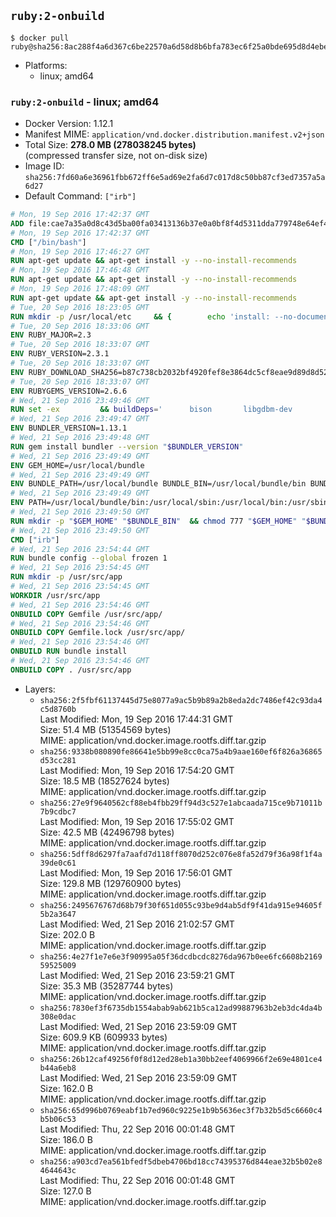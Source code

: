 ## `ruby:2-onbuild`

```console
$ docker pull ruby@sha256:8ac288f4a6d367c6be22570a6d58d8b6bfa783ec6f25a0bde695d8d4ebe771b3
```

-	Platforms:
	-	linux; amd64

### `ruby:2-onbuild` - linux; amd64

-	Docker Version: 1.12.1
-	Manifest MIME: `application/vnd.docker.distribution.manifest.v2+json`
-	Total Size: **278.0 MB (278038245 bytes)**  
	(compressed transfer size, not on-disk size)
-	Image ID: `sha256:7fd60a6e36961fbb672ff6e5ad69e2fa6d7c017d8c50bb87cf3ed7357a5a6d27`
-	Default Command: `["irb"]`

```dockerfile
# Mon, 19 Sep 2016 17:42:37 GMT
ADD file:cae7a35a0d8c43d5ba00fa03413136b37e0a0bf8f4d5311dda779748e64ef425 in / 
# Mon, 19 Sep 2016 17:42:37 GMT
CMD ["/bin/bash"]
# Mon, 19 Sep 2016 17:46:27 GMT
RUN apt-get update && apt-get install -y --no-install-recommends 		ca-certificates 		curl 		wget 	&& rm -rf /var/lib/apt/lists/*
# Mon, 19 Sep 2016 17:46:48 GMT
RUN apt-get update && apt-get install -y --no-install-recommends 		bzr 		git 		mercurial 		openssh-client 		subversion 				procps 	&& rm -rf /var/lib/apt/lists/*
# Mon, 19 Sep 2016 17:48:09 GMT
RUN apt-get update && apt-get install -y --no-install-recommends 		autoconf 		automake 		bzip2 		file 		g++ 		gcc 		imagemagick 		libbz2-dev 		libc6-dev 		libcurl4-openssl-dev 		libdb-dev 		libevent-dev 		libffi-dev 		libgeoip-dev 		libglib2.0-dev 		libjpeg-dev 		libkrb5-dev 		liblzma-dev 		libmagickcore-dev 		libmagickwand-dev 		libmysqlclient-dev 		libncurses-dev 		libpng-dev 		libpq-dev 		libreadline-dev 		libsqlite3-dev 		libssl-dev 		libtool 		libwebp-dev 		libxml2-dev 		libxslt-dev 		libyaml-dev 		make 		patch 		xz-utils 		zlib1g-dev 	&& rm -rf /var/lib/apt/lists/*
# Tue, 20 Sep 2016 18:23:05 GMT
RUN mkdir -p /usr/local/etc 	&& { 		echo 'install: --no-document'; 		echo 'update: --no-document'; 	} >> /usr/local/etc/gemrc
# Tue, 20 Sep 2016 18:33:06 GMT
ENV RUBY_MAJOR=2.3
# Tue, 20 Sep 2016 18:33:07 GMT
ENV RUBY_VERSION=2.3.1
# Tue, 20 Sep 2016 18:33:07 GMT
ENV RUBY_DOWNLOAD_SHA256=b87c738cb2032bf4920fef8e3864dc5cf8eae9d89d8d523ce0236945c5797dcd
# Tue, 20 Sep 2016 18:33:07 GMT
ENV RUBYGEMS_VERSION=2.6.6
# Wed, 21 Sep 2016 23:49:46 GMT
RUN set -ex 		&& buildDeps=' 		bison 		libgdbm-dev 		ruby 	' 	&& apt-get update 	&& apt-get install -y --no-install-recommends $buildDeps 	&& rm -rf /var/lib/apt/lists/* 		&& wget -O ruby.tar.gz "https://cache.ruby-lang.org/pub/ruby/$RUBY_MAJOR/ruby-$RUBY_VERSION.tar.gz" 	&& echo "$RUBY_DOWNLOAD_SHA256 *ruby.tar.gz" | sha256sum -c - 		&& mkdir -p /usr/src/ruby 	&& tar -xzf ruby.tar.gz -C /usr/src/ruby --strip-components=1 	&& rm ruby.tar.gz 		&& cd /usr/src/ruby 		&& { 		echo '#define ENABLE_PATH_CHECK 0'; 		echo; 		cat file.c; 	} > file.c.new 	&& mv file.c.new file.c 		&& autoconf 	&& ./configure --disable-install-doc 	&& make -j"$(nproc)" 	&& make install 		&& apt-get purge -y --auto-remove $buildDeps 	&& cd / 	&& rm -r /usr/src/ruby 		&& gem update --system "$RUBYGEMS_VERSION"
# Wed, 21 Sep 2016 23:49:47 GMT
ENV BUNDLER_VERSION=1.13.1
# Wed, 21 Sep 2016 23:49:48 GMT
RUN gem install bundler --version "$BUNDLER_VERSION"
# Wed, 21 Sep 2016 23:49:49 GMT
ENV GEM_HOME=/usr/local/bundle
# Wed, 21 Sep 2016 23:49:49 GMT
ENV BUNDLE_PATH=/usr/local/bundle BUNDLE_BIN=/usr/local/bundle/bin BUNDLE_SILENCE_ROOT_WARNING=1 BUNDLE_APP_CONFIG=/usr/local/bundle
# Wed, 21 Sep 2016 23:49:49 GMT
ENV PATH=/usr/local/bundle/bin:/usr/local/sbin:/usr/local/bin:/usr/sbin:/usr/bin:/sbin:/bin
# Wed, 21 Sep 2016 23:49:50 GMT
RUN mkdir -p "$GEM_HOME" "$BUNDLE_BIN" 	&& chmod 777 "$GEM_HOME" "$BUNDLE_BIN"
# Wed, 21 Sep 2016 23:49:50 GMT
CMD ["irb"]
# Wed, 21 Sep 2016 23:54:44 GMT
RUN bundle config --global frozen 1
# Wed, 21 Sep 2016 23:54:45 GMT
RUN mkdir -p /usr/src/app
# Wed, 21 Sep 2016 23:54:45 GMT
WORKDIR /usr/src/app
# Wed, 21 Sep 2016 23:54:46 GMT
ONBUILD COPY Gemfile /usr/src/app/
# Wed, 21 Sep 2016 23:54:46 GMT
ONBUILD COPY Gemfile.lock /usr/src/app/
# Wed, 21 Sep 2016 23:54:46 GMT
ONBUILD RUN bundle install
# Wed, 21 Sep 2016 23:54:46 GMT
ONBUILD COPY . /usr/src/app
```

-	Layers:
	-	`sha256:2f5fbf61137445d75e8077a9ac5b9b89a2b8eda2dc7486ef42c93da4c5d8760b`  
		Last Modified: Mon, 19 Sep 2016 17:44:31 GMT  
		Size: 51.4 MB (51354569 bytes)  
		MIME: application/vnd.docker.image.rootfs.diff.tar.gzip
	-	`sha256:9338b080890fe86641e5bb99e8cc0ca75a4b9aae160ef6f826a36865d53cc281`  
		Last Modified: Mon, 19 Sep 2016 17:54:20 GMT  
		Size: 18.5 MB (18527624 bytes)  
		MIME: application/vnd.docker.image.rootfs.diff.tar.gzip
	-	`sha256:27e9f9640562cf88eb4fbb29ff94d3c527e1abcaada715ce9b71011b7b9cdbc7`  
		Last Modified: Mon, 19 Sep 2016 17:55:02 GMT  
		Size: 42.5 MB (42496798 bytes)  
		MIME: application/vnd.docker.image.rootfs.diff.tar.gzip
	-	`sha256:5dff8d6297fa7aafd7d118ff8070d252c076e8fa52d79f36a98f1f4a39de0c61`  
		Last Modified: Mon, 19 Sep 2016 17:56:01 GMT  
		Size: 129.8 MB (129760900 bytes)  
		MIME: application/vnd.docker.image.rootfs.diff.tar.gzip
	-	`sha256:2495676767d68b79f30f651d055c93be9d4ab5df9f41da915e94605f5b2a3647`  
		Last Modified: Wed, 21 Sep 2016 21:02:57 GMT  
		Size: 202.0 B  
		MIME: application/vnd.docker.image.rootfs.diff.tar.gzip
	-	`sha256:4e27f1e7e6e3f90995a05f36dcdbcdc8276da967b0ee6fc6608b216959525009`  
		Last Modified: Wed, 21 Sep 2016 23:59:21 GMT  
		Size: 35.3 MB (35287744 bytes)  
		MIME: application/vnd.docker.image.rootfs.diff.tar.gzip
	-	`sha256:7830ef3f6735db1554abab9ab621b5ca12ad99887963b2eb3dc4da4b308e0dac`  
		Last Modified: Wed, 21 Sep 2016 23:59:09 GMT  
		Size: 609.9 KB (609933 bytes)  
		MIME: application/vnd.docker.image.rootfs.diff.tar.gzip
	-	`sha256:26b12caf49256f0f8d12ed28eb1a30bb2eef4069966f2e69e4801ce4b44a6eb8`  
		Last Modified: Wed, 21 Sep 2016 23:59:09 GMT  
		Size: 162.0 B  
		MIME: application/vnd.docker.image.rootfs.diff.tar.gzip
	-	`sha256:65d996b0769eabf1b7ed960c9225e1b9b5636ec3f7b32b5d5c6660c4b5b06c53`  
		Last Modified: Thu, 22 Sep 2016 00:01:48 GMT  
		Size: 186.0 B  
		MIME: application/vnd.docker.image.rootfs.diff.tar.gzip
	-	`sha256:a903cd7ea561bfedf5dbeb4706bd18cc74395376d844eae32b5b02e84644643c`  
		Last Modified: Thu, 22 Sep 2016 00:01:48 GMT  
		Size: 127.0 B  
		MIME: application/vnd.docker.image.rootfs.diff.tar.gzip

